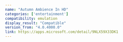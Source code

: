 ```yaml
---
name: "Autumn Ambience In HD"
categories: ['entertainment']
compatibility: emulation
display_result: "Compatible"
version_from: "4.0.4000.0"
link: https://apps.microsoft.com/detail/9NLX59X33DK1
---
```

